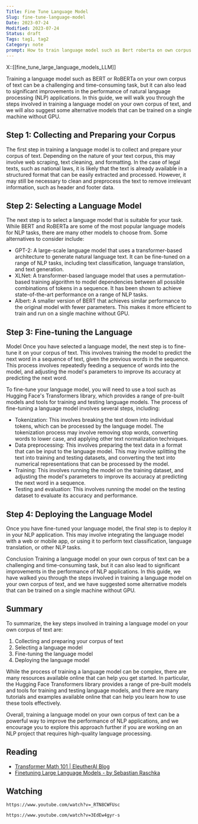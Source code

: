 ```yaml
---
Title: Fine Tune Language Model
Slug: fine-tune-language-model
Date: 2023-07-24
Modified: 2023-07-24
Status: draft
Tags: tag1, tag2
Category: note
prompt: How to train language model such as Bert roberta on own corpus of text, e.g. texts of national law. Select best model for that task (do not limit to bert or roberta) that can be trained on a single machine without GPU. Give me long blog-post text with complete guide.
---
```

X::[[fine_tune_large_language_models_LLM]]

Training a language model such as BERT or RoBERTa on your own corpus of text can be a challenging and time-consuming task, but it can also lead to significant improvements in the performance of natural language processing (NLP) applications. In this guide, we will walk you through the steps involved in training a language model on your own corpus of text, and we will also suggest some alternative models that can be trained on a single machine without GPU.

## Step 1: Collecting and Preparing your Corpus 
The first step in training a language model is to collect and prepare your corpus of text. Depending on the nature of your text corpus, this may involve web scraping, text cleaning, and formatting. In the case of legal texts, such as national laws, it is likely that the text is already available in a structured format that can be easily extracted and processed. However, it may still be necessary to clean and preprocess the text to remove irrelevant information, such as header and footer data.

## Step 2: Selecting a Language Model
The next step is to select a language model that is suitable for your task. While BERT and RoBERTa are some of the most popular language models for NLP tasks, there are many other models to choose from. Some alternatives to consider include:

-   GPT-2: A large-scale language model that uses a transformer-based architecture to generate natural language text. It can be fine-tuned on a range of NLP tasks, including text classification, language translation, and text generation.
-   XLNet: A transformer-based language model that uses a permutation-based training algorithm to model dependencies between all possible combinations of tokens in a sequence. It has been shown to achieve state-of-the-art performance on a range of NLP tasks.
-   Albert: A smaller version of BERT that achieves similar performance to the original model with fewer parameters. This makes it more efficient to train and run on a single machine without GPU.

## Step 3: Fine-tuning the Language
Model Once you have selected a language model, the next step is to fine-tune it on your corpus of text. This involves training the model to predict the next word in a sequence of text, given the previous words in the sequence. This process involves repeatedly feeding a sequence of words into the model, and adjusting the model's parameters to improve its accuracy at predicting the next word.

To fine-tune your language model, you will need to use a tool such as Hugging Face's Transformers library, which provides a range of pre-built models and tools for training and testing language models. The process of fine-tuning a language model involves several steps, including:

-   Tokenization: This involves breaking the text down into individual tokens, which can be processed by the language model. The tokenization process may involve removing stop words, converting words to lower case, and applying other text normalization techniques.
-   Data preprocessing: This involves preparing the text data in a format that can be input to the language model. This may involve splitting the text into training and testing datasets, and converting the text into numerical representations that can be processed by the model.
-   Training: This involves running the model on the training dataset, and adjusting the model's parameters to improve its accuracy at predicting the next word in a sequence.
-   Testing and evaluation: This involves running the model on the testing dataset to evaluate its accuracy and performance.

## Step 4: Deploying the Language Model 
Once you have fine-tuned your language model, the final step is to deploy it in your NLP application. This may involve integrating the language model with a web or mobile app, or using it to perform text classification, language translation, or other NLP tasks.

Conclusion Training a language model on your own corpus of text can be a challenging and time-consuming task, but it can also lead to significant improvements in the performance of NLP applications. In this guide, we have walked you through the steps involved in training a language model on your own corpus of text, and we have suggested some alternative models that can be trained on a single machine without GPU.

## Summary
To summarize, the key steps involved in training a language model on your own corpus of text are:

1.  Collecting and preparing your corpus of text
2.  Selecting a language model
3.  Fine-tuning the language model
4.  Deploying the language model

While the process of training a language model can be complex, there are many resources available online that can help you get started. In particular, the Hugging Face Transformers library provides a range of pre-built models and tools for training and testing language models, and there are many tutorials and examples available online that can help you learn how to use these tools effectively.

Overall, training a language model on your own corpus of text can be a powerful way to improve the performance of NLP applications, and we encourage you to explore this approach further if you are working on an NLP project that requires high-quality language processing.

## Reading
- [Transformer Math 101 | EleutherAI Blog](https://blog.eleuther.ai/transformer-math/)
- [Finetuning Large Language Models - by Sebastian Raschka](https://magazine.sebastianraschka.com/p/finetuning-large-language-models)

## Watching
```vid
https://www.youtube.com/watch?v=_RTN8CWFUsc
```
```vid
https://www.youtube.com/watch?v=3EdEw4gyr-s
```

